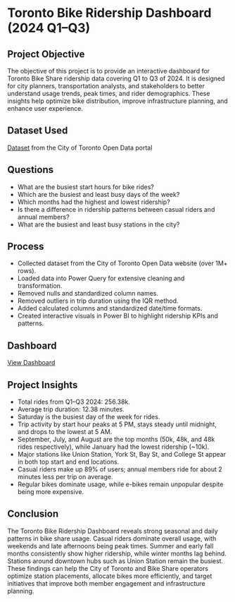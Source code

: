 # Toronto Bike Ridership Dashboard (2024 Q1–Q3)

## Project Objective  
The objective of this project is to provide an interactive dashboard for Toronto Bike Share ridership data covering Q1 to Q3 of 2024. It is designed for city planners, transportation analysts, and stakeholders to better understand usage trends, peak times, and rider demographics. These insights help optimize bike distribution, improve infrastructure planning, and enhance user experience.  

## Dataset Used  
[Dataset](https://open.toronto.ca/dataset/bike-share-toronto-ridership-data/2024/) from the City of Toronto Open Data portal  

## Questions  
- What are the busiest start hours for bike rides?  
- Which are the busiest and least busy days of the week?  
- Which months had the highest and lowest ridership?  
- Is there a difference in ridership patterns between casual riders and annual members?  
- What are the busiest and least busy stations in the city?  

## Process  
- Collected dataset from the City of Toronto Open Data website (over 1M+ rows).  
- Loaded data into Power Query for extensive cleaning and transformation.  
- Removed nulls and standardized column names.  
- Removed outliers in trip duration using the IQR method.  
- Added calculated columns and standardized date/time formats.  
- Created interactive visuals in Power BI to highlight ridership KPIs and patterns.  

## Dashboard  
[View Dashboard](https://github.com/youneselkaisi/Toronto-Bike-Ridership-Dashboard/blob/main/Bike%20Share%20Dashboard%20screenshot.png)  

## Project Insights  
- Total rides from Q1–Q3 2024: 256.38k.  
- Average trip duration: 12.38 minutes.  
- Saturday is the busiest day of the week for rides.  
- Trip activity by start hour peaks at 5 PM, stays steady until midnight, and drops to the lowest at 5 AM.  
- September, July, and August are the top months (50k, 48k, and 48k rides respectively), while January had the lowest ridership (~10k).  
- Major stations like Union Station, York St, Bay St, and College St appear in both top start and end locations.  
- Casual riders make up 89% of users; annual members ride for about 2 minutes less per trip on average.  
- Regular bikes dominate usage, while e-bikes remain unpopular despite being more expensive.  

## Conclusion  
The Toronto Bike Ridership Dashboard reveals strong seasonal and daily patterns in bike share usage. Casual riders dominate overall usage, with weekends and late afternoons being peak times. Summer and early fall months consistently show higher ridership, while winter months lag behind. Stations around downtown hubs such as Union Station remain the busiest. These findings can help the City of Toronto and Bike Share operators optimize station placements, allocate bikes more efficiently, and target initiatives that improve both member engagement and infrastructure planning.  

